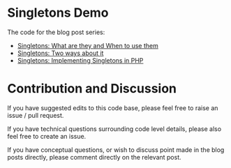 # Singletons Demo

The code for the blog post series:

* [Singletons: What are they and When to use them](https://pragmatic.agency/singletons-part-1/)
* [Singletons: Two ways about it](https://pragmatic.agency/singletons-part-2/)
* [Singletons: Implementing Singletons in PHP](https://pragmatic.agency/singletons-part-3/)

# Contribution and Discussion

If you have suggested edits to this code base, please feel free to raise an issue / pull request.

If you have technical questions surrounding code level details, please also feel free to create an issue.

If you have conceptual questions, or wish to discuss point made in the blog posts directly, please comment directly on the relevant post.

